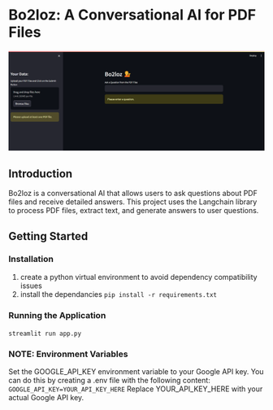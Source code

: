 # Bo2loz: A Conversational AI for PDF Files
<img src="./assets/Picture1.png"/>

## Introduction
Bo2loz is a conversational AI that allows users to ask questions about PDF files and receive detailed answers. This project uses the Langchain library to process PDF files, extract text, and generate answers to user questions.

## Getting Started

### Installation
1. create a python virtual environment to avoid dependency compatibility issues
2. install the dependancies `pip install -r requirements.txt`

### Running the Application
`streamlit run app.py`

### NOTE: Environment Variables
Set the GOOGLE_API_KEY environment variable to your Google API key. You can do this by creating a .env file with the following content:
`GOOGLE_API_KEY=YOUR_API_KEY_HERE`
Replace YOUR_API_KEY_HERE with your actual Google API key.